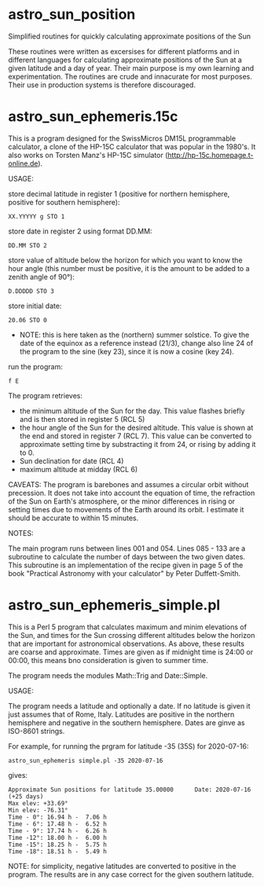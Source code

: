 # astro_sun_position
Simplified routines for quickly calculating approximate positions of the Sun

These routines were written as excersises for different platforms and in different languages for calculating approximate positions of the Sun at a given latitude and a day of year. Their main purpose is my own learning and experimentation. The routines are crude and innacurate for most purposes. Their use in production systems is therefore discouraged.


# astro_sun_ephemeris.15c

This is a program designed for the SwissMicros DM15L programmable calculator, a clone of the HP-15C calculator that was popular in the 1980's. It also works on Torsten Manz's HP-15C simulator (http://hp-15c.homepage.t-online.de).

USAGE:

store decimal latitude in register 1 (positive for northern hemisphere, positive for southern hemisphere):
```
XX.YYYYY g STO 1
```

store date in register 2 using format DD.MM:
```
DD.MM STO 2
```

store value of altitude below the horizon for which you want to know the hour angle (this number must be positive, it is the amount to be added to a zenith angle of 90°):
```
D.DDDDD STO 3
```

store initial date:
```
20.06 STO 0
```
- NOTE: this is here taken as the (northern) summer solstice. To give the date of the equinox as a reference instead (21/3), change also line 24 of the program to the sine (key 23), since it is now a cosine (key 24).

run the program:
```
f E
```
The program retrieves:
- the minimum altitude of the Sun for the day. This value flashes briefly and is then stored in register 5 (RCL 5)
- the hour angle of the Sun for the desired altitude. This value is shown at the end and stored in register 7 (RCL 7). This value can be converted to approximate setting time by substracting it from 24, or rising by adding it to 0.
- Sun declination for date (RCL 4)
- maximum altitude at midday (RCL 6)

CAVEATS:
The program is barebones and assumes a circular orbit without precession. It does not take into account the equation of time, the refraction of the Sun on Earth's atmosphere, or the minor differences in rising or setting times due to movements of the Earth around its orbit. I estimate it should be accurate to within 15 minutes.

NOTES:

The main program runs between lines 001 and 054. Lines 085 - 133 are a subroutine to calculate the number of days between the two given dates. This subroutine is an implementation of the recipe given in page 5 of the book "Practical Astronomy with your calculator" by Peter Duffett-Smith.


# astro_sun_ephemeris_simple.pl

This is a Perl 5 program that calculates maximum and minim elevations of the Sun, and times for the Sun crossing different altitudes below the horizon that are important for astronomical observations. As above, these results are coarse and approximate. Times are given as if midnight time is 24:00 or 00:00, this means bno consideration is given to summer time.

The program needs the modules Math::Trig and Date::Simple.

USAGE:

The program needs a latitude and optionally a date. If no latitude is given it just assumes that of Rome, Italy. Latitudes are positive in the northern hemisphere and negative in the southern hemisphere. Dates are ginve as ISO-8601 strings.

For example, for running the prgram for latitude -35 (35S) for 2020-07-16:

```
astro_sun_ephemeris simple.pl -35 2020-07-16
```

gives:

```
Approximate Sun positions for latitude 35.00000 	 Date: 2020-07-16 (+25 days)
Max elev: +33.69° 
Min elev: -76.31° 
Time - 0°: 16.94 h -  7.06 h
Time - 6°: 17.48 h -  6.52 h
Time - 9°: 17.74 h -  6.26 h
Time -12°: 18.00 h -  6.00 h
Time -15°: 18.25 h -  5.75 h
Time -18°: 18.51 h -  5.49 h
```

NOTE: for simplicity, negative latitudes are converted to positive in the program. The results are in any case correct for the given southern latitude.
